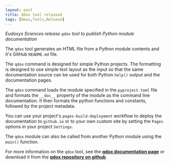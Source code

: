 ```yaml
---
layout: post
title: Qdox tool released
tags: [News,Tools,Release]
---
```


*Eudoxys Sciences release `qdox` tool to publish Python module documentation*

The `qdox` tool generates an HTML file from a Python module contents and it's GitHub `README.md` file.

The `qdox` command is designed for simple Python projects. The formatting is designed to use simple text layout as the input so that the same documentation source can be used for both Python `help()` output and the documentation pages.

The `qdox` command loads the module specified in the `pyproject.toml` file and formats the `__doc__` property of the module as the command line documentation. It then formats the python functions and constants, followed by the project metadata.

You can use your project's `pages-build-deployment` workflow to deploy the documentation to `github.io` or to your own custom site by setting the `Pages` options in your project `Settings`.

The `qdox` module can also be called from another Python module using the `main()` function.

For more information on the `qdox` tool, see the **[qdox documentation page](https://www.eudoxys.com/qdox)** or download it from the **[qdox repository on github](https://github.com/eudoxys/qdox)**.
